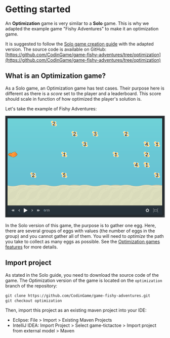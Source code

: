 # Getting started

An **Optimization** game is very similar to a **Solo** game. This is why we adapted the example game "Fishy Adventures" to make it an optimization game.

It is suggested to follow the [Solo game creation guide](tutorial-3-solo.md) with the adapted version. The source code is available on GitHub: [https://github.com/CodinGame/game-fishy-adventures/tree/optimization](https://github.com/CodinGame/game-fishy-adventures/tree/optimization)

## What is an Optimization game?

As a Solo game, an Optimization game has test cases. Their purpose here is different as there is a *score* set to the player and a leaderboard. This score should scale in function of how optimized the player's solution is.

Let's take the example of Fishy Adventures:

![Game preview](resources/optiviewer.png)

In the Solo version of this game, the purpose is to gather one egg. Here, there are several groups of eggs with values (the number of eggs in the group) and you cannot gather all of them. You will need to *optimize* the path you take to collect as many eggs as possible. See the [Optimization games features](core-concepts/core-3-game-manager.md#optimization-game-features) for more details.

## Import project

As stated in the Solo guide, you need to download the source code of the game. The Optimization version of the game is located on the `optimization` branch of the repository:
```
git clone https://github.com/CodinGame/game-fishy-adventures.git
git checkout optimization
```

Then, import this project as an existing maven project into your IDE:
- Eclipse: File > Import > Existing Maven Projects
- IntelliJ IDEA: Import Project > Select game-tictactoe > Import project from external model > Maven